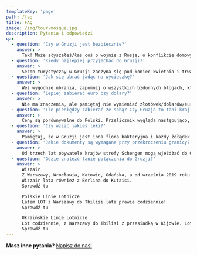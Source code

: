 ```yaml
---
templateKey: 'page'
path: /faq
title: FAQ
image: /img/tour-mosque.jpg
description: Pytania i odpowiedzi
qa:
  - question: 'Czy w Gruzji jest bezpiecznie?'
    answer: >
      Tak! Może słyszałeś/łaś coś o wojnie z Rosją, o konflikcie domowym, ale to wszystko było bardzo dawno temu. W Gruzji teraz jest bardzo bezpiecznie i jest to kraj bardzo turystyczny, statystyki pokazują, że w roku 2017 Gruzję odwiedziło 7 mln. ludzi, czyli przyjechało dwa razy więcej ludzi, niż mieszka w Gruzji.
  - question: 'Kiedy najlepiej przyjechać do Gruzji?'
    answer: >
      Sezon turystyczny w Gruzji zaczyna się pod koniec kwietnia i trwa do października – oczywiście nie biorąc pod uwagę sezon narciarski od grudnia do marca. Lato w Gruzji jest bardziej gorące niż w Polsce. Średnia temperatura latem 30°C, a w sierpniu temperatura czasami nawet przekracza 35°C. Należy również pamiętać, że klimat jest zróżnicowany – w zachodniej części kraju jest subtropikalny, we wschodniej suchy i umiarkowany. Oprócz tego, Gruzja jest otoczona górami, gdzie, wiadomo temperatura jest niższą, niż w regionach znajdujących się niżej.
  - question: 'Jak się ubrać jadąc na wycieczkę?'
    answer: >
      Weź wygodnie ubrania, zapomnij o wszystkich bzdurnych blogach, które mówią, że masz zakrywać ramiona czy kolana, ubierz tak, jak będzie Ci wygodnie. Tylko pamiętaj, że często będziemy w górach, więc jakieś ciepłe ubrania też się przydadzą, a do tego wygodne buty, na wszelki wypadek miej przy sobie płaszcz przeciwdeszczowy. Paniom warto mieć przy sobie chustę na głowę, aby wejść do gruzińskich cerkwi. Najczęściej przy świątyniach można chusty pożyczyć, ale zawsze można mieć swoją.
  - question: 'Lepiej zabierać euro czy dolary?'
    answer: >
      Nie ma znaczenia, ale pamiętaj nie wymieniać złotówek/dolarów/euro na gruzińskie lari w Polsce, w Gruzji jest dużo lepszy kurs. Pamiętaj również, że jak już bierzesz dolary, weź te nowsze – w Gruzji we większości kantorów nie wymienisz dolarów starszego wydania, niż rok 2011.
  - question: 'Ile pieniędzy zabierać ze sobą? Czy Gruzja to tani kraj?'
    answer: >
      Ceny są porównywalne do Polski. Przelicznik wygląda następująco, 1 lari (nasza waluta) to 1,44 zł. Cena pamiątek wariują od jednego lari do kilkunastu. Butelkę dobrego wina kupimy jakoś za 15-20 lari i wyżej. Piwa/kawy w mieście napijemy się za 6-7 lari. W naszych wycieczkach, wszystkie obiadokolacje, śniadania i wejście do wszystkich obiektów zwiedzania są wliczone w cenę.
  - question: 'Czy wziąć jakieś leki?'
    answer: >
      Pamiętaj, że w Gruzji jest inna flora bakteryjna i każdy żołądek reaguje na nią inaczej, więc weź ze sobą jakiś lek na ewentualne problemy żołądkowe. Jak zapomnisz, nie martw się, apteki są wszędzie, a większość leków w Gruzji kupujemy bez recepty. Aby uniknąć problemów na lotnisku, sprawdź czy w Twojej apteczce nie ma leków, zawierających kodeinę. Kodeina jest zaliczana w Gruzji do środków narkotycznych i jej wwóz do kraju, w dowolnej postaci, jest zakazany.
  - question: 'Jakie dokumenty są wymagane przy przekroczeniu granicy? '
    answer: >
      Od trzech lat obywatele krajów strefy Schengen mogą wjeżdżać do Gruzji mając przy sobie jedynie dowód osobisty, ważny przez co najmniej 3 mies. od daty przekroczenia granicy gruzińskiej. Oczywiście miłośnicy podróżniczych pieczątek mogą wziąć paszport.
  - question: 'Gdzie znaleźć tanie połączenia do Gruzji?'
    answer: >
      Wizzair
      Z Warszawy, Wrocławia, Katowic, Gdańska, a od września 2019 roku już z Krakowa i Poznania, kilka razy w tygodniu są loty do Kutaisi, do zachodniej części kraju.
      Wizzair lata również z Berlina do Kutaisi.
      Sprawdź tu

      Polskie Linie Lotnicze
      Latem LOT z Warszawy do Tbilisi lata prawie codziennie!
      Sprawdź tu

      Ukraińskie Linie Lotnicze
      Lot codziennie, z Warszawy do Tbilisi z przesiadką w Kijowie. Loty Ukraińskich Linii Lotniczych można znaleźć również z Krakowa do Tbilisi.
      Sprawdź tu
---
```


**Masz inne pytania?** [Napisz do nas!](/kontakt)
